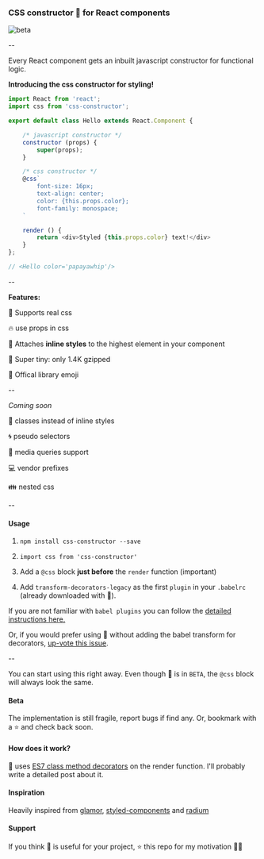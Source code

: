 ### CSS constructor 💄 for React components

![beta](https://img.shields.io/badge/status-beta-yellow.svg)

--

Every React component gets an inbuilt javascript constructor for functional logic.

**Introducing the css constructor for styling!**

```js
import React from 'react';
import css from 'css-constructor';

export default class Hello extends React.Component {

    /* javascript constructor */
    constructor (props) {
        super(props);
    }

    /* css constructor */
    @css`
        font-size: 16px;
        text-align: center;
        color: {this.props.color};
        font-family: monospace;
    `

    render () {
        return <div>Styled {this.props.color} text!</div>
    }
};

// <Hello color='papayawhip'/>

```

--

**Features:**

🎀 Supports real css

🔥 use props in css

🔼 Attaches **inline styles** to the highest element in your component

👶 Super tiny: only 1.4K gzipped

💄 Offical library emoji

--

*Coming soon*

🙋 classes instead of inline styles

🌀 pseudo selectors

📱 media queries support

💻 vendor prefixes

👪 nested css


--

#### Usage

1. `npm install css-constructor --save`

2. `import css from 'css-constructor'`

3. Add a `@css` block **just before** the `render` function (important)

4. Add `transform-decorators-legacy` as the first `plugin` in your `.babelrc` (already downloaded with 💄).

If you are not familiar with `babel plugins` you can follow the [detailed instructions here.](https://github.com/loganfsmyth/babel-plugin-transform-decorators-legacy#installation--usage)

Or, if you would prefer using 💄 without adding the babel transform for decorators, [up-vote this issue](https://github.com/siddharthkp/css-constructor/issues/1).

--

You can start using this right away. Even though 💄 is in `BETA`, the `@css` block will always look the same.

#### Beta

The implementation is still fragile, report bugs if find any. Or, bookmark with a ⭐️ and check back soon.

#### How does it work?

💄 uses [ES7 class method decorators](https://github.com/wycats/javascript-decorators) on the render function.
I'll probably write a detailed post about it.

#### Inspiration

Heavily inspired from [glamor](https://github.com/threepointone/glamor), [styled-components](https://github.com/styled-components/styled-components) and [radium](https://github.com/FormidableLabs/radium)

#### Support

If you think 💄 is useful for your project, ⭐️ this repo for my motivation 🙇🏻
